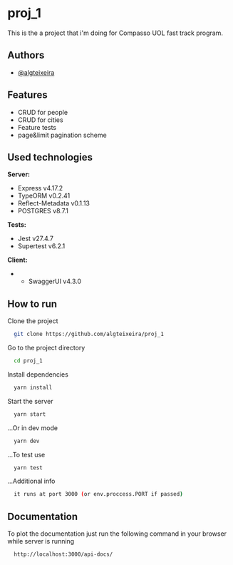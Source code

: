 # proj_1

This is the a project that i'm doing for Compasso UOL fast track program.



## Authors

- [@algteixeira](https://www.github.com/algteixeira)


## Features

- CRUD for people
- CRUD for cities
- Feature tests
- page&limit pagination scheme


## Used technologies

**Server:** 
- Express v4.17.2
- TypeORM v0.2.41
- Reflect-Metadata v0.1.13
- POSTGRES v8.7.1

**Tests:**
- Jest v27.4.7
- Supertest v6.2.1

**Client:**
- - SwaggerUI v4.3.0


## How to run

Clone the project

```bash
  git clone https://github.com/algteixeira/proj_1
```

Go to the project directory

```bash
  cd proj_1
```

Install dependencies

```bash
  yarn install
```

Start the server

```bash
  yarn start
```

...Or in dev mode

```bash
  yarn dev
```

...To test use

```bash
  yarn test
```

...Additional info
```bash
  it runs at port 3000 (or env.proccess.PORT if passed)
```


## Documentation

To plot the documentation just run the following command in your browser while server is running

```bash
  http://localhost:3000/api-docs/
```
